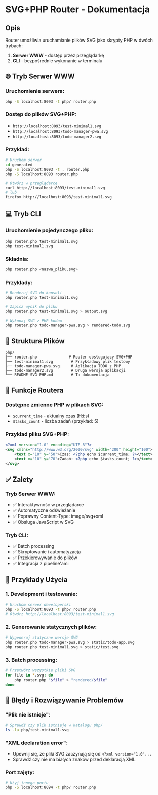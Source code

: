 # SVG+PHP Router - Dokumentacja

## Opis
Router umożliwia uruchamianie plików SVG jako skrypty PHP w dwóch trybach:
1. **Serwer WWW** - dostęp przez przeglądarkę
2. **CLI** - bezpośrednie wykonanie w terminalu

## 🌐 Tryb Serwer WWW

### Uruchomienie serwera:
```bash
php -S localhost:8093 -t php/ router.php
```

### Dostęp do plików SVG+PHP:
- `http://localhost:8093/test-minimal1.svg`
- `http://localhost:8093/todo-manager-pwa.svg`
- `http://localhost:8093/todo-manager2.svg`

### Przykład:
```bash
# Uruchom serwer
cd generated
php -S localhost:8093 -t . router.php
php -S localhost:8093 router.php

# Otwórz w przeglądarce
curl http://localhost:8093/test-minimal1.svg
# lub
firefox http://localhost:8093/test-minimal1.svg
```

## 💻 Tryb CLI

### Uruchomienie pojedynczego pliku:
```bash
php router.php test-minimal1.svg
php test-minimal1.svg
```

### Składnia:
```bash
php router.php <nazwa_pliku.svg>
```

### Przykłady:
```bash
# Renderuj SVG do konsoli
php router.php test-minimal1.svg

# Zapisz wynik do pliku
php router.php test-minimal1.svg > output.svg

# Wykonaj SVG z PHP kodem
php router.php todo-manager-pwa.svg > rendered-todo.svg
```

## 📁 Struktura Plików

```
php/
├── router.php              # Router obsługujący SVG+PHP
├── test-minimal1.svg        # Przykładowy plik testowy
├── todo-manager-pwa.svg     # Aplikacja TODO z PHP
├── todo-manager2.svg        # Druga wersja aplikacji
└── README-SVG-PHP.md        # Ta dokumentacja
```

## 🔧 Funkcje Routera

### Dostępne zmienne PHP w plikach SVG:
- `$current_time` - aktualny czas (H:i:s)
- `$tasks_count` - liczba zadań (przykład: 5)

### Przykład pliku SVG+PHP:
```xml
<?xml version="1.0" encoding="UTF-8"?>
<svg xmlns="http://www.w3.org/2000/svg" width="200" height="100">
    <text x="10" y="50">Czas: <?php echo $current_time; ?></text>
    <text x="10" y="70">Zadań: <?php echo $tasks_count; ?></text>
</svg>
```

## ✅ Zalety

### Tryb Serwer WWW:
- ✅ Interaktywność w przeglądarce
- ✅ Automatyczne odświeżanie
- ✅ Poprawny Content-Type: image/svg+xml
- ✅ Obsługa JavaScript w SVG

### Tryb CLI:
- ✅ Batch processing
- ✅ Skryptowanie i automatyzacja
- ✅ Przekierowywanie do plików
- ✅ Integracja z pipeline'ami

## 🚀 Przykłady Użycia

### 1. Development i testowanie:
```bash
# Uruchom serwer deweloperski
php -S localhost:8093 -t php/ router.php
# Otwórz http://localhost:8093/test-minimal1.svg
```

### 2. Generowanie statycznych plików:
```bash
# Wygeneruj statyczne wersje SVG
php router.php todo-manager-pwa.svg > static/todo-app.svg
php router.php test-minimal1.svg > static/test.svg
```

### 3. Batch processing:
```bash
# Przetwórz wszystkie pliki SVG
for file in *.svg; do
    php router.php "$file" > "rendered/$file"
done
```

## 📝 Błędy i Rozwiązywanie Problemów

### "Plik nie istnieje":
```bash
# Sprawdź czy plik istnieje w katalogu php/
ls -la php/test-minimal1.svg
```

### "XML declaration error":
- Upewnij się, że pliki SVG zaczynają się od `<?xml version="1.0"...`
- Sprawdź czy nie ma białych znaków przed deklaracją XML

### Port zajęty:
```bash
# Użyj innego portu
php -S localhost:8094 -t php/ router.php
```
